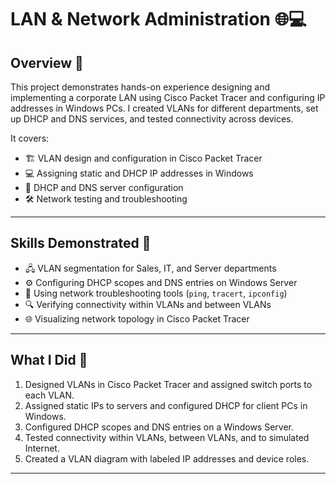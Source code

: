 # LAN & Network Administration 🌐💻

## Overview 📝
This project demonstrates hands-on experience designing and implementing a corporate LAN using Cisco Packet Tracer and configuring IP addresses in Windows PCs. I created VLANs for different departments, set up DHCP and DNS services, and tested connectivity across devices.

It covers:
- 🏗️ VLAN design and configuration in Cisco Packet Tracer  
- 💻 Assigning static and DHCP IP addresses in Windows  
- 📡 DHCP and DNS server configuration  
- 🛠️ Network testing and troubleshooting

---

## Skills Demonstrated 🎯
- 🖧 VLAN segmentation for Sales, IT, and Server departments  
- ⚙️ Configuring DHCP scopes and DNS entries on Windows Server  
- 🧰 Using network troubleshooting tools (`ping`, `tracert`, `ipconfig`)  
- 🔍 Verifying connectivity within VLANs and between VLANs  
- 🌐 Visualizing network topology in Cisco Packet Tracer

---

## What I Did 🚀
1. Designed VLANs in Cisco Packet Tracer and assigned switch ports to each VLAN.  
2. Assigned static IPs to servers and configured DHCP for client PCs in Windows.  
3. Configured DHCP scopes and DNS entries on a Windows Server.  
4. Tested connectivity within VLANs, between VLANs, and to simulated Internet.  
5. Created a VLAN diagram with labeled IP addresses and device roles.  

---
